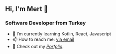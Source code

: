 ## Hi, I'm Mert 👋
### Software Developer from Turkey

- 🌱 I’m currently learning Kotlin, React, Javascript
- 📫 How to reach me:  [via email](mailto:mert.ozbudak@outlook.com)
- :briefcase: Check out my *[Porfolio](https://drive.google.com/file/d/15kewCDmPUEavowN1x0TbhZ1bdtvUjYov/view)*.

<!--
**MertOzbudak/mertozbudak** is a ✨ _special_ ✨ repository because its `README.md` (this file) appears on your GitHub profile.

Here are some ideas to get you started:

- 🔭 I’m currently working on ...
- 🌱 I’m currently learning ...
- 👯 I’m looking to collaborate on ...
- 🤔 I’m looking for help with ...
- 💬 Ask me about ...
- 📫 How to reach me: ...
- 😄 Pronouns: ...
- ⚡ Fun fact: ...
-->
